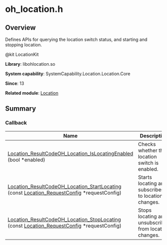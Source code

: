 # oh_location.h


## Overview

Defines APIs for querying the location switch status, and starting and stopping location.

\@kit LocationKit

**Library**: libohlocation.so

**System capability**: SystemCapability.Location.Location.Core

**Since**: 13

**Related module**: [Location](_location.md)


## Summary


### Callback

| Name| Description| 
| -------- | -------- |
| [Location_ResultCode](_location.md#location_resultcode)[OH_Location_IsLocatingEnabled](_location.md#oh_location_islocatingenabled) (bool \*enabled) | Checks whether the location switch is enabled. | 
| [Location_ResultCode](_location.md#location_resultcode)[OH_Location_StartLocating](_location.md#oh_location_startlocating) (const [Location_RequestConfig](_location.md#location_requestconfig) \*requestConfig) | Starts locating and subscribes to location changes. | 
| [Location_ResultCode](_location.md#location_resultcode)[OH_Location_StopLocating](_location.md#oh_location_stoplocating) (const [Location_RequestConfig](_location.md#location_requestconfig) \*requestConfig) | Stops locating and unsubscribes from location changes. | 
